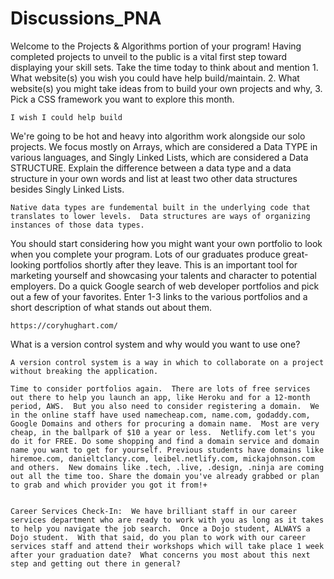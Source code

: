 # Discussions_PNA


Welcome to the Projects & Algorithms portion of your program! Having completed projects to unveil to the public is a vital first step toward displaying your skill sets.  Take the time today to think about and mention 1. What website(s) you wish you could have help build/maintain. 2. What website(s) you might take ideas from to build your own projects and why, 3. Pick a CSS framework you want to explore this month.      
```
I wish I could help build 
```
We're going to be hot and heavy into algorithm work alongside our solo projects.  We focus mostly on Arrays, which are considered a Data TYPE in various languages, and Singly Linked Lists, which are considered a Data STRUCTURE.  Explain the difference between a data type and a data structure in your own words and list at least two other data structures besides Singly Linked Lists.
```
Native data types are fundemental built in the underlying code that translates to lower levels.  Data structures are ways of organizing instances of those data types.
```


You should start considering how you might want your own portfolio to look when you complete your program.  Lots of our graduates produce great-looking portfolios shortly after they leave.  This is an important tool for marketing yourself and showcasing your talents and character to potential employers.  Do a quick Google search of web developer portfolios and pick out a few of your favorites. Enter 1-3 links to the various portfolios and a short description of what stands out about them. 
```
https://coryhughart.com/
```
What is a version control system and why would you want to use one?   
```
A version control system is a way in which to collaborate on a project without breaking the application.

Time to consider portfolios again.  There are lots of free services out there to help you launch an app, like Heroku and for a 12-month period, AWS.  But you also need to consider registering a domain.  We in the online staff have used namecheap.com, name.com, godaddy.com, Google Domains and others for procuring a domain name.  Most are very cheap, in the ballpark of $10 a year or less.  Netlify.com let's you do it for FREE. Do some shopping and find a domain service and domain name you want to get for yourself. Previous students have domains like hiremoe.com, danieltclancy.com, leibel.netlify.com, mickajohnson.com and others.  New domains like .tech, .live, .design, .ninja are coming out all the time too. Share the domain you've already grabbed or plan to grab and which provider you got it from!+


Career Services Check-In:  We have brilliant staff in our career services department who are ready to work with you as long as it takes to help you navigate the job search.  Once a Dojo student, ALWAYS a Dojo student.  With that said, do you plan to work with our career services staff and attend their workshops which will take place 1 week after your graduation date?  What concerns you most about this next step and getting out there in general?              
